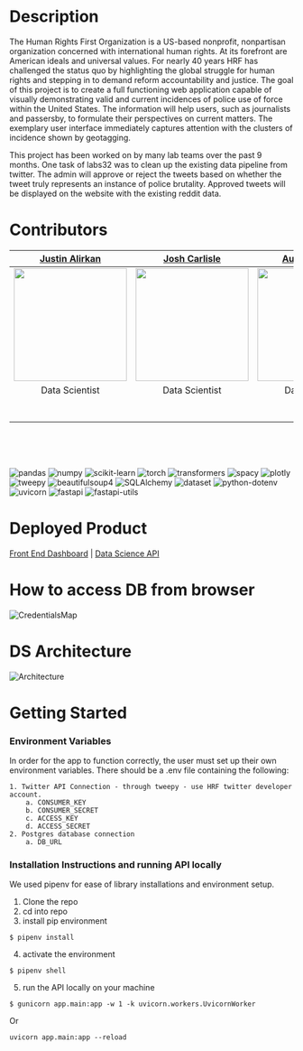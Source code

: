 # Description

The Human Rights First Organization is a US-based nonprofit, nonpartisan organization concerned with international human rights. At its forefront are American ideals and universal values. For nearly 40 years HRF has challenged the status quo by highlighting the global struggle for human rights and stepping in to demand reform accountability and justice. The goal of this project is to create a full functioning web application capable of visually demonstrating valid and current incidences of police use of force within the United States. The information will help users, such as journalists and passersby, to formulate their perspectives on current matters. The exemplary user interface immediately captures attention with the clusters of incidence shown by geotagging. 

This project has been worked on by many lab teams over the past 9 months. One task of labs32 was to clean up the existing data pipeline from twitter. The admin will approve or reject the tweets based on whether the tweet truly represents an instance of police brutality.  Approved tweets will be displayed on the website with the existing reddit data.


# Contributors

| [Justin Alirkan](https://github.com/jalirkan) | [Josh Carlisle](https://github.com/Jroc561) | [Austin Francis](https://github.com/austincfrancis) | [Ashley Brooks](https://github.com/AshleyBrooks213)
| :---: | :---: | :---: | :---: |
| [<img src="https://ca.slack-edge.com/ESZCHB482-U01H3L1G4SZ-01489e584d36-512" width = "200" />](https://github.com/max-moore) | [<img src="https://avatars.githubusercontent.com/u/10569695?v=4" width = "200" />](https://github.com/Jroc561) | [<img src="https://avatars.githubusercontent.com/u/74625534?s=400&u=f5582ea6a302c55a08f9859a68bffc8875365866&v=4" width = "200" />](https://github.com/austincfrancis) | [<img src="https://avatars.githubusercontent.com/u/72030800?s=400&u=d53e54457aa25f725901d4a310327309cacc6009&v=4" width = "200" />](https://github.com/AshleyBrooks213) |
| Data Scientist | Data Scientist | Data Scientist | Data Scientist |
|[<img src="https://github.com/favicon.ico" width="15"> ](https://github.com/jalirkan) | [<img src="https://github.com/favicon.ico" width="15"> ](https://github.com/Jroc561) | [<img src="https://github.com/favicon.ico" width="15"> ](https://github.com/austincfrancis) | [<img src="https://github.com/favicon.ico" width="15"> ](https://github.com/AshleyBrooks213) |
| [ <img src="https://static.licdn.com/sc/h/al2o9zrvru7aqj8e1x2rzsrca" width="15"> ](https://www.linkedin.com/in/justin-a-ds/) | [ <img src="https://static.licdn.com/sc/h/al2o9zrvru7aqj8e1x2rzsrca" width="15"> ](https://www.linkedin.com/in/josh-carlisle/) | [ <img src="https://static.licdn.com/sc/h/al2o9zrvru7aqj8e1x2rzsrca" width="15"> ](https://www.linkedin.com/in/austincfrancis/) | [ <img src="https://static.licdn.com/sc/h/al2o9zrvru7aqj8e1x2rzsrca" width="15"> ](https://www.linkedin.com/in/ashley-brooks91/) |

<br>          

<br>
<br>

![pandas](https://img.shields.io/badge/pandas-1.1.0-blueviolet)
![numpy](https://img.shields.io/badge/numpy-1.19.5-yellow)
![scikit-learn](https://img.shields.io/badge/scikit--learn-0.23.2-green)
![torch](https://img.shields.io/badge/torch-1.8.1-red)
![transformers](https://img.shields.io/badge/transformers-4.5.1-brightgreen)
![spacy](https://img.shields.io/badge/spacy-2.3.2-lightgrey)
![plotly](https://img.shields.io/badge/plotly-4.9.0-orange)
![tweepy](https://img.shields.io/badge/tweepy-3.10.0-9cf)
![beautifulsoup4](https://img.shields.io/badge/beautifulsoup4-4.9.1-orange)
![SQLAlchemy](https://img.shields.io/badge/SQLAlchemy-11.3.20-yellowgreen)
![dataset](https://img.shields.io/badge/dataset-1.4.5-grey)
![python-dotenv](https://img.shields.io/badge/python--dotenv-0.14.0-green)
![uvicorn](https://img.shields.io/badge/uvicorn-0.11.8-ff69b4)
![fastapi](https://img.shields.io/badge/fastapi-0.60.1-blue)
![fastapi-utils](https://img.shields.io/badge/fastapi--utils-0.2.1-informational)


# Deployed Product
[Front End Dashboard](https://a.humanrightsfirst.dev/) |
[Data Science API](http://hrf-blue-witness.us-east-1.elasticbeanstalk.com/)


# How to access DB from browser
![CredentialsMap](https://github.com/Lambda-School-Labs/human-rights-first-police-ds-a/blob/main/Credentials_map.png?raw=true)

# DS Architecture
![Architecture](https://github.com/Lambda-School-Labs/human-rights-first-police-ds-a/blob/main/DS%20Flowchart.png?raw=true)


# Getting Started

### Environment Variables

In order for the app to function correctly, the user must set up their own environment variables. There should be a .env file containing the following:

	1. Twitter API Connection - through tweepy - use HRF twitter developer account.
		a. CONSUMER_KEY
		b. CONSUMER_SECRET
		c. ACCESS_KEY
		d. ACCESS_SECRET
	2. Postgres database connection 
		a. DB_URL

### Installation Instructions and running API locally

We used pipenv for ease of library installations and environment setup. 

1. Clone the repo
2. cd into repo
3. install pip environment
```terminal
$ pipenv install
```
4. activate the environment
```terminal
$ pipenv shell
```
5. run the API locally on your machine
```terminal
$ gunicorn app.main:app -w 1 -k uvicorn.workers.UvicornWorker
```
Or
```terminal
uvicorn app.main:app --reload
